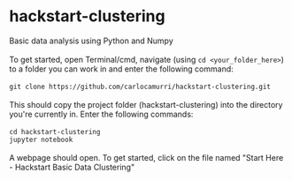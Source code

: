 # hackstart-clustering
Basic data analysis using Python and Numpy
<br />
<br />
To get started, open Terminal/cmd, navigate (using `cd <your_folder_here>`) to a folder you can work in and enter the following command:<br />
<br />
`git clone https://github.com/carlocamurri/hackstart-clustering.git`
<br />
<br />
This should copy the project folder (hackstart-clustering) into the directory you're currently in. Enter the following commands: 
<br />
<br />
`cd hackstart-clustering`
<br />
`jupyter notebook`
<br />
<br />
A webpage should open. To get started, click on the file named "Start Here - Hackstart Basic Data Clustering"
